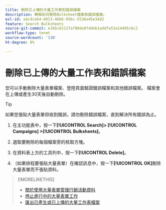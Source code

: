 ```yaml
---
title: 刪除已上傳的大量工作表和錯誤檔案
description: 瞭解如何刪除Bulksheet檔案和錯誤檔案。
exl-id: a4cdceb4-6013-46b6-95bc-5536e45e34d2
feature: Search Bulksheets
source-git-commit: e16bc62127a708de8f4deb1eddfa53a14405cbc2
workflow-type: tm+mt
source-wordcount: '130'
ht-degree: 0%

---
```


# 刪除已上傳的大量工作表和錯誤檔案

您可以手動刪除大量表單檔案、登陸頁面驗證錯誤檔案和其他錯誤檔案。 檔案會在上傳或產生30天後自動刪除。

>[!TIP]
>
>如果您張貼大量表單但收到錯誤，請勿刪除錯誤檔案，直到解決所有錯誤為止。

1. 在主功能表中，按一下&#x200B;**[!UICONTROL Search]> [!UICONTROL Campaigns] >[!UICONTROL Bulksheets]**。

1. 選取要刪除的每個檔案旁的核取方塊。

1. 在資料表上方的工具列中，按一下&#x200B;**[!UICONTROL Delete]**。

1. （如果排程要張貼大量表單）在確認訊息中，按一下&#x200B;**[!UICONTROL OK]**&#x200B;刪除大量表單而不張貼資料。

>[!MORELIKETHIS]
>
>* [關於使用大量表單管理行銷活動資料](bulksheet-about.md)
>* [停止進行中的大量表單工作](bulksheet-stop-job.md)
>* [匯出已產生或已上傳的大量工作表檔案](bulksheet-export.md)
